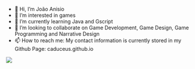 - 👋 Hi, I’m João Anisio
- 👀 I’m interested in games
- 🌱 I’m currently learning Java and Gscript
- 💞️ I’m looking to collaborate on Game Development, Game Design, Game Programming and Narrative Design
- 📫 How to reach me: My contact information is currently stored in my Github Page: caduceus.github.io

<img src="{https://img.shields.io/badge/WhatsApp-25D366?style=for-the-badge&logo=whatsapp&logoColor=white}" />

<!---
caduceusj/caduceusj is a ✨ special ✨ repository because its `README.md` (this file) appears on your GitHub profile.
You can click the Preview link to take a look at your changes.
--->
